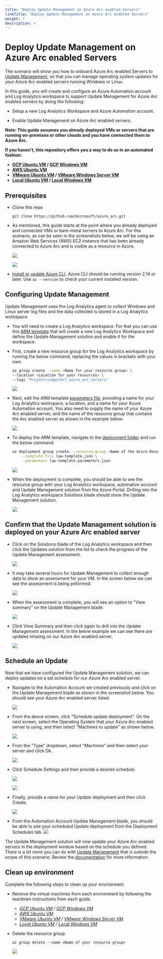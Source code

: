 ```yaml
---
title: "Deploy Update Management on Azure Arc enabled Servers"
linkTitle: "Deploy Update Management on Azure Arc enabled Servers"
weight: 7
description: >
---
```


# Deploy Update Management on Azure Arc enabled Servers

The scenario will show you how to onboard Azure Arc enabled Servers to [Update Management](https://docs.microsoft.com/en-us/azure/automation/update-management/overview), so that you can manage operating system updates for your Azure Arc enabled servers running Windows or Linux.

In this guide, you will create and configure an Azure Automation account and Log Analytics workspace to support Update Management for Azure Arc enabled servers by doing the following:

* Setup a new Log Analytics Workspace and Azure Automation account.

* Enable Update Management on Azure Arc enabled servers.

**Note: This guide assumes you already deployed VMs or servers that are running on-premises or other clouds and you have connected them to Azure Arc.**

**If you haven't, this repository offers you a way to do so in an automated fashion:**

- **[GCP Ubuntu VM](../../gcp/gcp_terraform_ubuntu/) / [GCP Windows VM](../../gcp/gcp_terraform_windows)**
- **[AWS Ubuntu VM](../../aws/aws_terraform_ubuntu/)**
- **[VMware Ubuntu VM](../../vmware/vmware_terraform_ubuntu/) / [VMware Windows Server VM](../../vmware/vmware_terraform_winsrv)**
- **[Local Ubuntu VM](../../vagrant/local_vagrant_ubuntu/) / [Local Windows VM](../../vagrant/local_vagrant_windows)**

## Prerequisites

* Clone this repo

    ```terminal
    git clone https://github.com/microsoft/azure_arc.git
    ```

* As mentioned, this guide starts at the point where you already deployed and connected VMs or bare-metal servers to Azure Arc. For this scenario, as can be seen in the screenshots below, we will be using an Amazon Web Services (AWS) EC2 instance that has been already connected to Azure Arc and is visible as a resource in Azure.

    ![](./01.png)

    ![](./02.png)

* [Install or update Azure CLI](https://docs.microsoft.com/en-us/cli/azure/install-azure-cli?view=azure-cli-latest). Azure CLI should be running version 2.14 or later. Use ```az --version``` to check your current installed version.

## Configuring Update Management

Update Management uses the Log Analytics agent to collect Windows and Linux server log files and the data collected is stored in a Log Analytics workspace. 

* You will need to create a Log Analytics workspace. For that you can use this [ARM template](https://github.com/microsoft/azure_arc/blob/master/azure_arc_servers_jumpstart/updateManagement/law-template.json) that will create a new Log Analytics Workspace and define the Update Management solution and enable it for the workspace. 

* First, create a new resource group for the Log Analytics workspace by running the below command, replacing the values in brackets with your own.

    ```bash
    az group create --name <Name for your resource group> \
    --location <Location for your resources> \
    --tags "Project=jumpstart_azure_arc_servers"
    ```

    ![](./03.png)

* Next, edit the ARM template [parameters file](https://github.com/microsoft/azure_arc/blob/master/azure_arc_servers_jumpstart/updateManagement/law-template.parameters.json), providing a name for your Log Analytics workspace, a location, and a name for your Azure Automation account. You also need to supply the name of your Azure Arc enabled server, and the name of the resource group that contains the Arc enabled server as shown in the example below:

    ![](./04.png)

* To deploy the ARM template, navigate to the [deployment folder](https://github.com/microsoft/azure_arc/tree/master/azure_arc_servers_jumpstart/updateManagement) and run the below command:

    ```bash
    az deployment group create --resource-group <Name of the Azure Resource Group you created> \
        --template-file law-template.json \
        --parameters law-template.parameters.json
    ```

   ![](./05.png)

* When the deployment is complete, you should be able to see the resource group with your Log Analytics workspace, automation account and Update Management solution from the Azure Portal. Drilling into the Log Analytics workspace Solutions blade should show the Update Management solution.

    ![](./06.png)

## Confirm that the Update Management solution is deployed on your Azure Arc enabled server

* Click on the Solutions blade of the Log Analytics workspace and then click the Updates solution from the list to check the progress of the Update Management assessment.

    ![](./13.png)

* It may take several hours for Update Management to collect enough data to show an assessment for your VM. In the screen below we can see the assessment is being peformed.

    ![](./14.png)

* When the assessment is complete, you will see an option to "View summary" on the Update Management blade.

    ![](./15.png)

* Click View Summary and then click again to drill into the Update Management assessment. In the below example we can see there are updates missing on our Azure Arc enabled server.

    ![](./16.png)

## Schedule an Update

Now that we have configured the Update Management solution, we can deploy updates on a set schedule for our Azure Arc enabled server.

* Navigate to the Automation Account we created previously and click on the Update Management blade as shown in the screenshot below. You should see your Azure Arc enabled server listed.

    ![](./18.png)

* From the above screen, click "Schedule update deployment". On the next screen, select the Operating System that your Azure Arc enabled server is using, and then select "Machines to update" as shown below.

    ![](./19.png)

* From the "Type" dropdown, select "Machines" and then select your server and click Ok.

    ![](./20.png)

* Click Schedule Settings and then provide a desired schedule.

    ![](./21.png)

    ![](./22.png)

* Finally, provide a name for your Update deployment and then click Create.

    ![](./23.png)

* From the Automation Account Update Management blade, you should be able to see your scheduled Update deployment from the Deployment Schedules tab. 
    ![](./24.png)

The Update Management solution will now update your Azure Arc enabled servers in the deployment window based on the schedule you defined. There is a lot more you can do with [Update Management](https://docs.microsoft.com/en-us/azure/automation/update-management/overview) that is outside the scope of this scenario. Review the [documentation](https://docs.microsoft.com/en-us/azure/automation/update-management/overview) for more information.

## Clean up environment

Complete the following steps to clean up your environment.

* Remove the virtual machines from each environment by following the teardown instructions from each guide.

    - *[GCP Ubuntu VM](../../gcp/gcp_terraform_ubuntu/) / [GCP Windows VM](../../gcp/gcp_terraform_windows)*
    - *[AWS Ubuntu VM](../../aws/aws_terraform_ubuntu/)*
    - *[VMware Ubuntu VM](../../vmware/vmware_terraform_ubuntu/) / [VMware Windows Server VM](../../vmware/vmware_terraform_winsrv)*
    - *[Local Ubuntu VM](../../vagrant/local_vagrant_ubuntu/) / [Local Windows VM](../../vagrant/local_vagrant_windows)*

* Delete the resource group.

    ```terminal
    az group delete --name <Name of your resource group>
    ```

    ![](./26.png)
